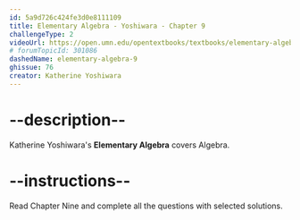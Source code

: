 ```yaml
---
id: 5a9d726c424fe3d0e8111109
title: Elementary Algebra - Yoshiwara - Chapter 9
challengeType: 2
videoUrl: https://open.umn.edu/opentextbooks/textbooks/elementary-algebra-2019
# forumTopicId: 301086
dashedName: elementary-algebra-9
ghissue: 76
creator: Katherine Yoshiwara 
---
```


# --description--

Katherine Yoshiwara's __Elementary Algebra__ covers Algebra.

# --instructions--

Read Chapter Nine and complete all the questions with selected solutions.